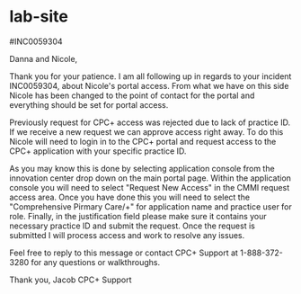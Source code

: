 # lab-site

#INC0059304

Danna and Nicole,

Thank you for your patience. I am all following up in regards to your incident INC0059304, about Nicole's portal access. From what we have on this side Nicole has been changed to the point of contact for the portal and everything should be set for portal access.

Previously request for CPC+ access was rejected due to lack of practice ID. If we receive a new request we can approve access right away. To do this Nicole will need to login in to the CPC+ portal and request access to the CPC+ application with your specific practice ID.

As you may know this is done by selecting application console from the innovation center drop down on the main portal page. Within the application console you will need to select "Request New Access" in the CMMI request access area. Once you have done this you will need to select the "Comprehensive Pirmary Care/+" for application name and practice user for role. Finally, in the justification field please make sure it contains your necessary practice ID and submit the request. Once the request is submitted I will process access and work to resolve any issues.

Feel free to reply to this message or contact CPC+ Support at 1-888-372-3280 for any questions or walkthroughs.

Thank you,
Jacob
CPC+ Support
